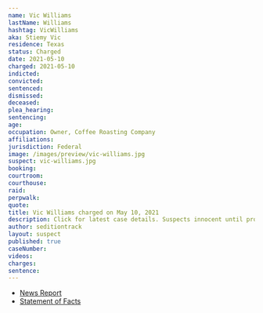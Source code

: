 ```yaml
---
name: Vic Williams
lastName: Williams
hashtag: VicWilliams
aka: Stiemy Vic
residence: Texas
status: Charged
date: 2021-05-10
charged: 2021-05-10
indicted:
convicted:
sentenced:
dismissed:
deceased:
plea_hearing:
sentencing:
age:
occupation: Owner, Coffee Roasting Company
affiliations:
jurisdiction: Federal
image: /images/preview/vic-williams.jpg
suspect: vic-williams.jpg
booking:
courtroom:
courthouse:
raid:
perpwalk:
quote:
title: Vic Williams charged on May 10, 2021
description: Click for latest case details. Suspects innocent until proven guilty.
author: seditiontrack
layout: suspect
published: true
caseNumber:
videos:
charges:
sentence:
---
```

- [News Report](https://lawandcrime.com/u-s-capitol-siege/an-accused-capitol-rioter-nicknamed-stiemy-vic-gave-fbi-agents-two-bags-of-coffee-they-gave-him-four-federal-charges/)
- [Statement of Facts](https://extremism.gwu.edu/sites/g/files/zaxdzs2191/f/Vic%20Williams%20Statement%20of%20Facts.pdf)
